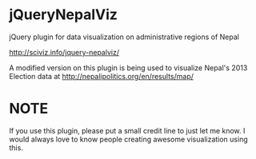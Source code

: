 jQueryNepalViz
==============

jQuery plugin for data visualization on administrative regions of Nepal

http://sciviz.info/jquery-nepalviz/


A modified version on this plugin is being used to visualize Nepal's 2013 Election data at http://nepalipolitics.org/en/results/map/

NOTE
=====

If you use this plugin, please put a small credit line to just let me know. I would always love to know people creating awesome visualization using this.

